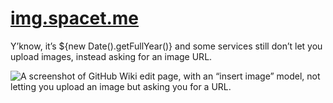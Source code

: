 # [img.spacet.me](https://img.spacet.me)

Y’know, it’s \${new Date().getFullYear()} and some services still don’t let you upload images, instead asking for an image URL.

![A screenshot of GitHub Wiki edit page, with an “insert image” model, not letting you upload an image but asking you for a URL.](https://drive.google.com/uc?export=view&id=1jcJPgvW-fd3itKzhgb1CqA7G86w_cniR)
